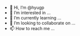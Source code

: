- 👋 Hi, I’m @hyugp
- 👀 I’m interested in ...
- 🌱 I’m currently learning ...
- 💞️ I’m looking to collaborate on ...
- 📫 How to reach me ...

<!---
hyugp/hyugp is a ✨ special ✨ repository because its `README.md` (this file) appears on your GitHub profile.
You can click the Preview link to take a look at your changes.
--->
